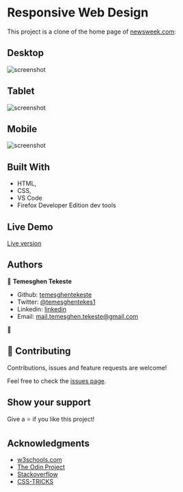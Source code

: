 # Responsive Web Design

This project is a clone of the home page of <a href="https://www.newsweek.com/"  target="_blank">newsweek.com</a>:

## Desktop

![screenshot](https://github.com/temesghentekeste/newsweek-clone/blob/homepage/img/app-screenshot.png)

## Tablet

![screenshot](https://github.com/temesghentekeste/newsweek-clone/blob/homepage/img/app_screenshot_tablet.png)

## Mobile

![screenshot](https://github.com/temesghentekeste/newsweek-clone/blob/homepage/img/app_screenshot_mobile.png)

## Built With

- HTML,
- CSS,
- VS Code
- Firefox Developer Edition dev tools

## Live Demo

<a href="https://rawcdn.githack.com/temesghentekeste/newsweek-clone/6acb7dde4dcdcde1453ff9317ecba4d8ce04d2bf/index.html">Live version</a>

## Authors

👤 **Temesghen Tekeste**

- Github: [temesghentekeste](https://github.com/temesghentekeste)
- Twitter: [@temesghentekes1](https://twitter.com/temesghentekes1)
- Linkedin: [linkedin](https://www.linkedin.com/in/temesghen-tekeste-bahta-8b5243193/)
- Email: mail.temesghen.tekeste@gmail.com

👤

## 🤝 Contributing

Contributions, issues and feature requests are welcome!

Feel free to check the <a href="https://github.com/temesghentekeste/newsweek-clone/issues/2" target="_blank">issues page</a>.

## Show your support

Give a ⭐️ if you like this project!

## Acknowledgments

- <a href="https://www.w3schools.com/" target="_blank">w3schools.com</a>
- <a href="https://www.theodinproject.com/" target="_blank">The Odin Project</a>
- <a href="https://www.stackoverflow.com/" target="_blank">Stackoverflow</a>
- <a href="https://css-tricks.com/" target="_blank">CSS-TRICKS</a>
